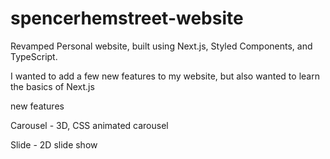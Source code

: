 # spencerhemstreet-website
Revamped Personal website, built using Next.js, Styled Components, and TypeScript.

I wanted to add a few new features to my website, but also wanted to learn the basics of Next.js 

new features

Carousel - 3D, CSS animated carousel 

Slide - 2D slide show 

